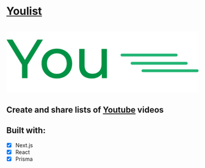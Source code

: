 # [Youlist](https://youlist.vercel.app)
\
![logo](logo.png)

## Create and share lists of [Youtube](https://yout\\ube.com) videos

## Built with:

-   [x] Next.js
-   [x] React
-   [x] Prisma

